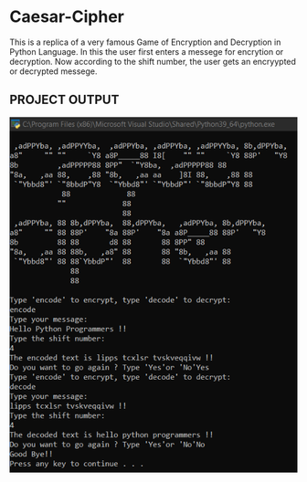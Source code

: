 # Caesar-Cipher
This is a replica of a very famous Game of Encryption and Decryption in Python Language. In this the user first enters a messege for encrytion or decryption.
Now according to the shift number, the user gets an encryypted or decrypted messege.

## PROJECT OUTPUT
![Image](https://github.com/sumnandi/Caesar-Cipher/blob/master/Caesar-Cipher-Output.png)
